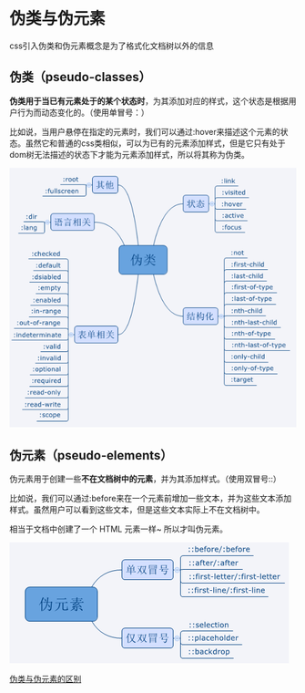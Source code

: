# 伪类与伪元素

css引入伪类和伪元素概念是为了格式化文档树以外的信息

## 伪类（pseudo-classes）

**伪类用于当已有元素处于的某个状态时**，为其添加对应的样式，这个状态是根据用户行为而动态变化的。（使用单冒号：）

比如说，当用户悬停在指定的元素时，我们可以通过:hover来描述这个元素的状态。虽然它和普通的css类相似，可以为已有的元素添加样式，但是它只有处于dom树无法描述的状态下才能为元素添加样式，所以将其称为伪类。

![pseudo-classes](images/pseduo-classes.png)

## 伪元素（pseudo-elements）

伪元素用于创建一些**不在文档树中的元素**，并为其添加样式。（使用双冒号::）

比如说，我们可以通过:before来在一个元素前增加一些文本，并为这些文本添加样式。虽然用户可以看到这些文本，但是这些文本实际上不在文档树中。

相当于文档中创建了一个 HTML 元素一样~ 所以才叫伪元素。

![pseudo-elements](images/pseudo-elements.png)


[伪类与伪元素的区别](http://www.alloyteam.com/2016/05/summary-of-pseudo-classes-and-pseudo-elements/#)

